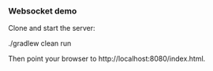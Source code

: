 ### Websocket demo

Clone and start the server:

./gradlew clean run

Then point your browser to http://localhost:8080/index.html.
